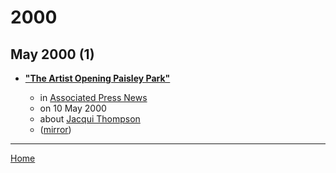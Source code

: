 # 2000

## May 2000 (1)

 - [**"The Artist Opening Paisley Park"**](https://apnews.com/768f6b1658854741d42d1211d0f1f428)

    - in [Associated Press News](https://apnews.com/)
    - on 10 May 2000
    - about [Jacqui Thompson](../../topics/jacqui-thompson/index.md)
    - ([mirror](https://web.archive.org/web/*/https://apnews.com/768f6b1658854741d42d1211d0f1f428))

----

[Home](../index.md)
